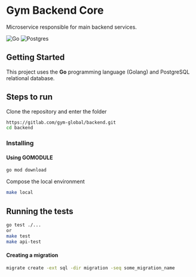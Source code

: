 # Gym Backend Core

Microservice responsible for main backend services.

![Go](https://img.shields.io/badge/Golang-1.18-blue.svg?logo=go&longCache=true&style=flat)
![Postgres](https://img.shields.io/badge/Postgres-14.2-lightblue.svg?logo=postgresql&longCache=true&style=flat)

## Getting Started

This project uses the **Go** programming language (Golang) and PostgreSQL relational database.

## Steps to run

Clone the repository and enter the folder
```bash
https://gitlab.com/gym-global/backend.git
cd backend
```

### Installing
#### Using GOMODULE

```bash
go mod download
```

Compose the local environment
```bash
make local
```

## Running the tests

```bash
go test ./...
or 
make test
make api-test
```
#### Creating a migration
```bash
migrate create -ext sql -dir migration -seq some_migration_name
```


